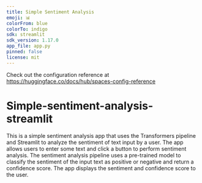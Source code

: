 ```yaml
---
title: Simple Sentiment Analysis
emoji: 📊
colorFrom: blue
colorTo: indigo
sdk: streamlit
sdk_version: 1.17.0
app_file: app.py
pinned: false
license: mit
---
```


Check out the configuration reference at https://huggingface.co/docs/hub/spaces-config-reference

# Simple-sentiment-analysis-streamlit

This is a simple sentiment analysis app that uses the Transformers pipeline and Streamlit to analyze the sentiment of text input by a user. The app allows users to enter some text and click a button to perform sentiment analysis. The sentiment analysis pipeline uses a pre-trained model to classify the sentiment of the input text as positive or negative and return a confidence score. The app displays the sentiment and confidence score to the user.
